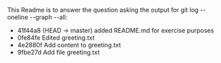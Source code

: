 This Readme is to answer the question asking the output for git log --oneline --graph --all:

* 41f44a8 (HEAD -> master) added README.md for exercise purposes
* 0fe84fe Edited greeting.txt
* 4e2880f Add content to greeting.txt
* 9fbe27d Add file greeting.txt
